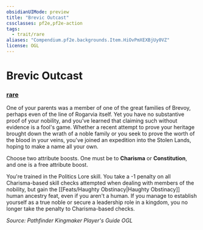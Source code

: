 ```yaml
---
obsidianUIMode: preview
title: "Brevic Outcast"
cssclasses: pf2e,pf2e-action
tags:
  - trait/rare
aliases: "Compendium.pf2e.backgrounds.Item.HiOvPmXEXBjUy0VZ"
license: OGL
---
```

# Brevic Outcast

### [rare](rare "Rare Rarity Trait")






One of your parents was a member of one of the great families of Brevoy, perhaps even of the line of Rogarvia itself. Yet you have no substantive proof of your nobility, and you've learned that claiming such without evidence is a fool's game. Whether a recent attempt to prove your heritage brought down the wrath of a noble family or you seek to prove the worth of the blood in your veins, you've joined an expedition into the Stolen Lands, hoping to make a name all your own.

Choose two attribute boosts. One must be to **Charisma** or **Constitution**, and one is a free attribute boost.

You're trained in the Politics Lore skill. You take a -1 penalty on all Charisma-based skill checks attempted when dealing with members of the nobility, but gain the [[Feats/Haughty Obstinacy|Haughty Obstinacy]] human ancestry feat, even if you aren't a human. If you manage to establish yourself as a true noble or secure a leadership role in a kingdom, you no longer take the penalty to Charisma-based checks.

*Source: Pathfinder Kingmaker Player's Guide*
*OGL*